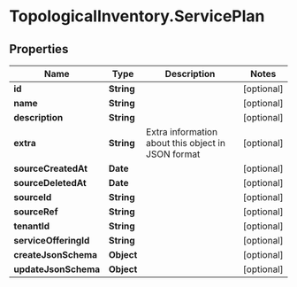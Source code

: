 # TopologicalInventory.ServicePlan

## Properties
Name | Type | Description | Notes
------------ | ------------- | ------------- | -------------
**id** | **String** |  | [optional] 
**name** | **String** |  | [optional] 
**description** | **String** |  | [optional] 
**extra** | **String** | Extra information about this object in JSON format | [optional] 
**sourceCreatedAt** | **Date** |  | [optional] 
**sourceDeletedAt** | **Date** |  | [optional] 
**sourceId** | **String** |  | [optional] 
**sourceRef** | **String** |  | [optional] 
**tenantId** | **String** |  | [optional] 
**serviceOfferingId** | **String** |  | [optional] 
**createJsonSchema** | **Object** |  | [optional] 
**updateJsonSchema** | **Object** |  | [optional] 


